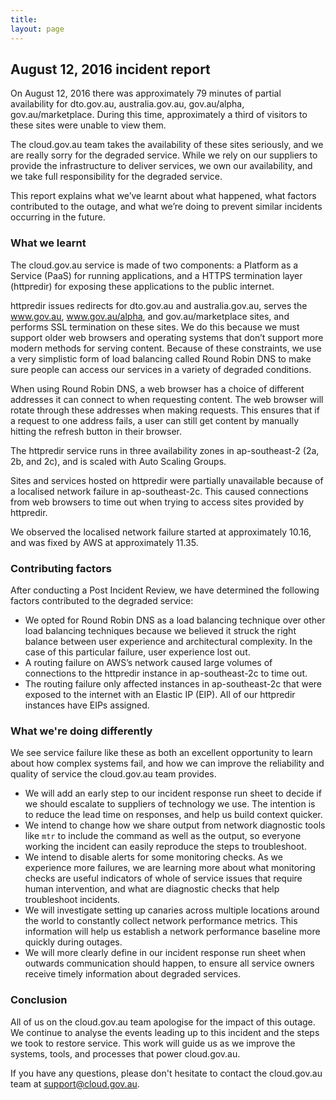 ```yaml
---
title:
layout: page
---
```


## August 12, 2016 incident report

On August 12, 2016 there was approximately 79 minutes of partial availability for dto.gov.au, australia.gov.au, gov.au/alpha, gov.au/marketplace. During this time, approximately a third of visitors to these sites were unable to view them.

The cloud.gov.au team takes the availability of these sites seriously, and we are really sorry for the degraded service. While we rely on our suppliers to provide the infrastructure to deliver services, we own our availability, and we take full responsibility for the degraded service.

This report explains what we’ve learnt about what happened, what factors contributed to the outage, and what we’re doing to prevent similar incidents occurring in the future.

### What we learnt

The cloud.gov.au service is made of two components: a Platform as a Service (PaaS) for running applications, and a HTTPS termination layer (httpredir) for exposing these applications to the public internet.

httpredir issues redirects for dto.gov.au and australia.gov.au, serves the www.gov.au, www.gov.au/alpha, and gov.au/marketplace sites, and performs SSL termination on these sites. We do this because we must support older web browsers and operating systems that don’t support more modern methods for serving content.
Because of these constraints, we use a very simplistic form of load balancing called Round Robin DNS to make sure people can access our services in a variety of degraded conditions.

When using Round Robin DNS, a web browser has a choice of different addresses it can connect to when requesting content. The web browser will rotate through these addresses when making requests. This ensures that if a request to one address fails, a user can still get content by manually hitting the refresh button in their browser.

The httpredir service runs in three availability zones in ap-southeast-2 (2a, 2b, and 2c), and is scaled with Auto Scaling Groups.

Sites and services hosted on httpredir were partially unavailable because of a localised network failure in ap-southeast-2c. This caused connections from web browsers to time out when trying to access sites provided by httpredir.

We observed the localised network failure started at approximately 10.16, and was fixed by AWS at approximately 11.35.

### Contributing factors

After conducting a Post Incident Review, we have determined the following factors contributed to the degraded service:

 - We opted for Round Robin DNS as a load balancing technique over other load balancing techniques because we believed it struck the right balance between user experience and architectural complexity. In the case of this particular failure, user experience lost out.
 - A routing failure on AWS’s network caused large volumes of connections to the httpredir instance in ap-southeast-2c to time out.
 - The routing failure only affected instances in ap-southeast-2c that were exposed to the internet with an Elastic IP (EIP). All of our httpredir instances have EIPs assigned.

### What we're doing differently

We see service failure like these as both an excellent opportunity to learn about how complex systems fail, and how we can improve the reliability and quality of service the cloud.gov.au team provides.

 - We will add an early step to our incident response run sheet to decide if we should escalate to suppliers of technology we use. The intention is to reduce the lead time on responses, and help us build context quicker.
 - We intend to change how we share output from network diagnostic tools like `mtr` to include the command as well as the output, so everyone working the incident can easily reproduce the steps to troubleshoot.
 - We intend to disable alerts for some monitoring checks. As we experience more failures, we are learning more about what monitoring checks are useful indicators of whole of service issues that require human intervention, and what are diagnostic checks that help troubleshoot incidents.
 - We will investigate setting up canaries across multiple locations around the world to constantly collect network performance metrics. This information will help us establish a network performance baseline more quickly during outages.
 - We will more clearly define in our incident response run sheet when outwards communication should happen, to ensure all service owners receive timely information about degraded services.

### Conclusion

All of us on the cloud.gov.au team apologise for the impact of this outage. We continue to analyse the events leading up to this incident and the steps we took to restore service. This work will guide us as we improve the systems, tools, and processes that power cloud.gov.au.

If you have any questions, please don't hesitate to contact the cloud.gov.au team at support@cloud.gov.au.
